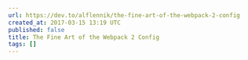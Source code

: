```yaml
---
url: https://dev.to/alflennik/the-fine-art-of-the-webpack-2-config
created_at: 2017-03-15 13:19 UTC
published: false
title: The Fine Art of the Webpack 2 Config
tags: []
---
```



